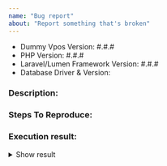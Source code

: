 ```yaml
---
name: "Bug report"
about: "Report something that's broken"
---
```


<!-- DO NOT THROW THIS AWAY -->
<!-- Fill out the FULL versions with patch versions -->

- Dummy Vpos Version: #.#.#
- PHP Version: #.#.#
- Laravel/Lumen Framework Version: #.#.#
- Database Driver & Version:

### Description:


### Steps To Reproduce:


### Execution result:

<details>
    <summary>Show result</summary>

    // paste result here
</details>
